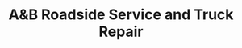 ---
title: "A&B Roadside Service and Truck Repair"
url: /lubbock/aundb-roadside-service-and-truck-repair/
shop: Autowerkstatt
---